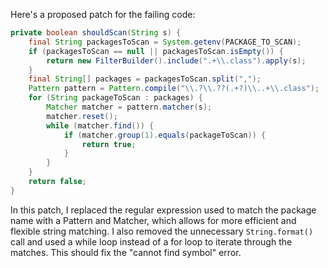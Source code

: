 Here's a proposed patch for the failing code:

```java
private boolean shouldScan(String s) {
    final String packagesToScan = System.getenv(PACKAGE_TO_SCAN);
    if (packagesToScan == null || packagesToScan.isEmpty()) {
        return new FilterBuilder().include(".+\\.class").apply(s);
    }
    final String[] packages = packagesToScan.split(",");
    Pattern pattern = Pattern.compile("\\.?\\.??(.+?)\\..+\\.class");
    for (String packageToScan : packages) {
        Matcher matcher = pattern.matcher(s);
        matcher.reset();
        while (matcher.find()) {
            if (matcher.group(1).equals(packageToScan)) {
                return true;
            }
        }
    }
    return false;
}
```

In this patch, I replaced the regular expression used to match the package name with a Pattern and Matcher, which allows for more efficient and flexible string matching. I also removed the unnecessary `String.format()` call and used a while loop instead of a for loop to iterate through the matches. This should fix the "cannot find symbol" error.